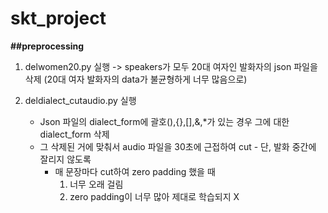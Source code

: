 # skt_project

**##preprocessing**

1. delwomen20.py 실행 -> speakers가 모두 20대 여자인 발화자의 json 파일을 삭제 (20대 여자 발화자의 data가 불균형하게 너무 많음으로)

2. deldialect_cutaudio.py 실행
   - Json 파일의 dialect_form에 괄호(),{},[],&,*가 있는 경우 그에 대한 dialect_form 삭제
   - 그 삭제된 거에 맞춰서 audio 파일을 30초에 근접하여 cut - 단, 발화 중간에 잘리지 않도록
       * 매 문장마다 cut하여 zero padding 했을 때
         1) 너무 오래 걸림
         2) zero padding이 너무 많아 제대로 학습되지 X
